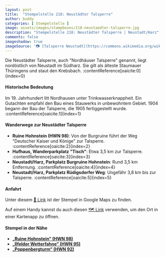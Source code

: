```yaml
---
layout: post
title:  "Stempelstelle 218: Neustädter Talsperre"
author: buddy
categories: [ Stempelstelle ]
image: assets/images/stampboxes/218-neustaedter-talsperre.jpg
description: "Stempelstelle 218: Neustädter Talsperre | Neustadt/Harz"
comments: false
imageshadow: true
imageSource: '📷 [Talsperre Neustadt](https://commons.wikimedia.org/wiki/File:Talsperre_Neustadt.jpg) von <a href="//commons.wikimedia.org/w/index.php?title=User:Xxschneider&amp;action=edit&amp;redlink=1" class="new" title="User:Xxschneider (page does not exist)">Xxschneider</a> unter Lizenz [CC BY 3.0](https://creativecommons.org/licenses/by/3.0)'
---
```


Die Neustädter Talsperre, auch "Nordhäuser Talsperre" genannt, liegt nordöstlich von Neustadt im Südharz. Sie gilt als älteste Staumauer Thüringens und staut den Krebsbach. :contentReference[oaicite:0]{index=0}

#### Historische Bedeutung

Im 19. Jahrhundert litt Nordhausen unter Trinkwasserknappheit. Ein Gutachten empfahl den Bau eines Stauwerks in unbewohntem Gebiet. 1904 begann der Bau der Talsperre, die 1905 fertiggestellt wurde. :contentReference[oaicite:1]{index=1}

#### Wanderwege zur Neustädter Talsperre

- **Ruine Hohnstein (HWN 98)**: Von der Burgruine führt der Weg "Deutscher Kaiser und Könige" zur Talsperre. :contentReference[oaicite:2]{index=2}
- **Hufhaus, Wanderparkplatz "Tisch"**: Etwa 3,5 km zur Talsperre. :contentReference[oaicite:3]{index=3}
- **Neustadt/Harz, Parkplatz Burgruine Hohnstein**: Rund 3,5 km Entfernung. :contentReference[oaicite:4]{index=4}
- **Neustadt/Harz, Parkplatz Rüdigsdorfer Weg**: Ungefähr 3,8 km bis zur Talsperre. :contentReference[oaicite:5]{index=5}

#### Anfahrt

Unter diesem [📍 Link](https://www.google.com/maps/dir/?api=1&origin=&destination=51.57888%2C%2010.86333) ist der Stempel in Google Maps zu finden.

<div class="android-only">
  Auf einem Handy kannst du auch diesen 
  <a href="geo:51.57888,10.86333">🗺️ Link</a> 
  verwenden, um den Ort in einer Kartenapp zu öffnen.
  <p></p>
</div>

#### Stempel in der Nähe

- [**„Ruine Hohnstein“ (HWN 98)**](/stempelstelle-98-ruine-hohnstein)
- [**„Ilfelder Wetterfahne“ (HWN 95)**](/stempelstelle-95-ilfelder-wetterfahne)
- [**„Poppenbergturm“ (HWN 92)**](/stempelstelle-92-poppenbergturm)
